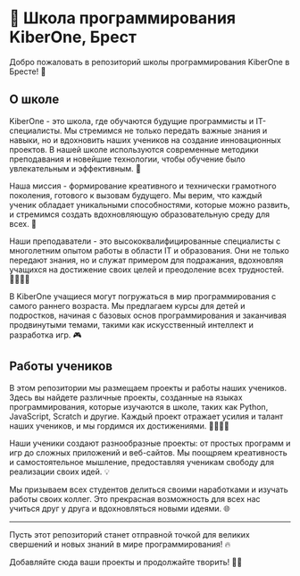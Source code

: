 # 👋 Школа программирования KiberOne, Брест

Добро пожаловать в репозиторий школы программирования KiberOne в Бресте! 🎉

## О школе

KiberOne - это школа, где обучаются будущие программисты и IT-специалисты. Мы стремимся не только передать важные знания и навыки, но и вдохновить наших учеников на создание инновационных проектов. В нашей школе используются современные методики преподавания и новейшие технологии, чтобы обучение было увлекательным и эффективным. 🚀

Наша миссия - формирование креативного и технически грамотного поколения, готового к вызовам будущего. Мы верим, что каждый ученик обладает уникальными способностями, которые можно развить, и стремимся создать вдохновляющую образовательную среду для всех. 🌟

Наши преподаватели - это высококвалифицированные специалисты с многолетним опытом работы в области IT и образования. Они не только передают знания, но и служат примером для подражания, вдохновляя учащихся на достижение своих целей и преодоление всех трудностей. 🧑‍🏫👩‍🏫

В KiberOne учащиеся могут погружаться в мир программирования с самого раннего возраста. Мы предлагаем курсы для детей и подростков, начиная с базовых основ программирования и заканчивая продвинутыми темами, такими как искусственный интеллект и разработка игр. 🎮

## Работы учеников

В этом репозитории мы размещаем проекты и работы наших учеников. Здесь вы найдете различные проекты, созданные на языках программирования, которые изучаются в школе, таких как Python, JavaScript, Scratch и другие. Каждый проект отражает усилия и талант наших учеников, и мы гордимся их достижениями. 👩‍💻👨‍💻

Наши ученики создают разнообразные проекты: от простых программ и игр до сложных приложений и веб-сайтов. Мы поощряем креативность и самостоятельное мышление, предоставляя ученикам свободу для реализации своих идей. 💡

Мы призываем всех студентов делиться своими наработками и изучать работы своих коллег. Это прекрасная возможность для всех нас учиться друг у друга и вдохновляться новыми идеями. 🌐

---

Пусть этот репозиторий станет отправной точкой для великих свершений и новых знаний в мире программирования! 🔥

Добавляйте сюда ваши проекты и продолжайте творить! 🚀😊

